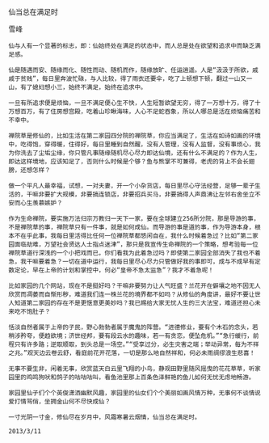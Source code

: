 仙当总在满足时

雪峰


    仙与人有一个显著的标志，即：仙始终处在满足的状态中，而人总是处在欲望和追求中而缺乏满足感。

    仙是随遇而安、随缘而化、随性而动、随机而作，随缘放旷、任运逍遥。人是“汲汲于所欲，戚戚于贫贱”，每日里奔波忙碌，与人比较，得了雨衣还要伞，吃了上顿想下顿，翻过一山又一山，有了媳妇想小三，始终不满足，始终在追求中。

    一旦有所追求便是烦恼，一旦不满足便心生不快，人生短暂欲望无穷，得了一万想十万，得了十万想百万，有了住房想宫殿，吃着山珍瞅海味，人心不足蛇吞象，所以人哪总是活在烦恼痛苦和不幸中。

    禅院草是修仙的，比如生活在第二家园四分院的禅院草，你应当满足了，生活在如诗如画的环境中，吃得饱，穿得暖，住得好，每日里睡到自然醒，没有人管理，没有人监督，没有事烦心，我为你洗去了尘垢尘缘，你只管凡事随缘随机尽心尽力即达仙境，还有什么不满足的？作为人生，即达这样境地，应该知足了，否则什么时候是个够？鱼与熊掌不可兼得，老虎的背上不会长翅膀，还想怎样？

    做一个平凡人最幸福，试想，一对夫妻，开一个小杂货店，每日里尽心守法经营，足够一辈子生活的，干嘛非要扩大规模，非要搞连锁店，非要招兵买马，非要搞得人声鼎沸让左邻右舍坐立不安而心生羡慕嫉妒？

    作为生命禅院，要实施万法归宗万教归一天下一家，要在全球建立256所分院，那是导游的事，不是禅院草的事，禅院草只有一件事，就是如何成仙。而导游的事是道的事，作为导游本身，根本不在乎此事，我每日里活得比任何一位禅院草都悠闲自在，我什么时候着急过？比如“第二家园面临劫难，万望社会贤达人士指点迷津”，那只是我宣传生命禅院的一个策略，想考验每一位禅院草道行深浅的一个小把戏而已，你们看我为此着急过吗？即使第二家园全部消失了我也不着急，我干嘛要着急？一切在道中运行，我每日里尽心尽力只管做好我的事即可，成与不成早有定数定论，早在上帝的计划和掌控中，何必“皇帝不急太监急”？我才不着急呢！

    比如家园的几个网站，现在不是挺好吗？干嘛非要努力让人气旺盛？兰花开在僻壤之地不因无人欣赏而凋萎而自惭形秽，难道我们连一株兰花的境界都不如吗？从修仙的角度讲，最好不要让世人知道第二家园的存在不是更惬意更美妙吗？我已赐给大家无忧人生的三大法宝，难道还担心未来吃不饱肚子？

    恬淡自然者属于上帝的子民，野心勃勃者属于魔鬼的阵营。“进德修业，要有个木石的念头，若稍涉矜夸，便趋欲境；济世经邦，要有段云水的趣味，若一有贪恋，便坠危机。”“急行缓行，前程只有许多路；逆取顺取，到头总是一场空。”“受享过分，必生灾害之端；举动异常，每为不祥之兆。”观天边云卷云舒，看庭前花开花落，一切是那么地自然祥和，何必未雨绸缪浪生悲喜！

    无事不要生非，闲着无事，欣赏蓝天白云里飞翔的小鸟，静观田野里随风摇曳的花花草草，听家园里的鸡鸣狗吠和鸽子的咕咕咕叫，看鱼池里那上百条色泽鲜艳的鱼儿如何无忧无虑地畅游。

    家园里仙子们个个英俊潇洒幽默风趣，家园里的仙女们个个美丽如画风情万种，无事何不谈情说爱打情骂俏，坐拥金山何不尽快成仙？

    一寸光阴一寸金，修仙尽在岁月中，风霜寒暑云烟情，仙当总在满足时。

    2013/3/11



